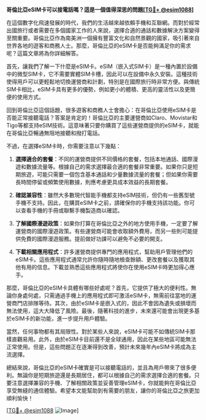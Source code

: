 **哥倫比亞eSIM卡可以接電話嗎？這是一個值得深思的問題[[TG💪+ @esim1088](https://t.me/s/esim1088)]**

在這個數字化飛速發展的時代，我們的生活越來越依賴手機和互聯網。而對於經常出國旅行或者需要在多個國家工作的人來說，選擇合適的通話和數據解決方案變得至關重要。哥倫比亞作為南美洲一個擁有豐富文化和自然景觀的國家，吸引著來自世界各地的遊客和商務人士。那麼，哥倫比亞的eSIM卡是否能夠滿足你的需求呢？這篇文章將為你詳細解答。

首先，讓我們了解一下什麼是eSIM卡。eSIM（嵌入式SIM卡）是一種內置於設備中的微型SIM卡，它不需要實體SIM卡槽，因此可以在設備中永久安裝。這種技術使得用戶可以更輕鬆地切換運營商和計劃，特別是在國際旅行時非常方便。與傳統SIM卡相比，eSIM卡具有更多的優勢，例如更小的體積、更高的靈活性以及更簡便的使用方式。

回到哥倫比亞這個話題，很多遊客和商務人士會擔心：在哥倫比亞使用eSIM卡是否能正常接聽電話？答案是肯定的！哥倫比亞的主要運營商如Claro、Movistar和Tigo等都支持eSIM技術。這意味著只要你購買了這些運營商提供的eSIM卡，就能在哥倫比亞暢通無阻地接聽和撥打電話。

不過，在選擇eSIM卡時，你需要注意以下幾點：

1. **選擇適合的套餐**：不同的運營商提供不同價格的套餐，包括本地通話、國際漫遊和數據流量等。根據自己的需求選擇最合適的套餐非常重要。如果你只是短期旅遊，可能只需要一個包含基本通話和少量數據流量的套餐；但如果你需要長時間停留或頻繁使用數據，則應考慮更具成本效益的長期套餐。

2. **確認兼容性**：雖然大多數現代智能手機都支持eSIM技術，但仍有一些舊型號手機不支持。因此，在購買eSIM卡之前，請確保你的手機支持該功能。你可以查看手機的手冊或聯繫手機製造商以確認。

3. **了解國際漫遊政策**：如果你打算在哥倫比亞之外的地方使用手機，一定要了解運營商的國際漫遊政策。有些運營商可能會收取額外費用，而另一些則可能提供免費的國際漫遊服務。提前做好功課可以避免不必要的開支。

4. **下載相關應用程式**：許多運營商提供專門的應用程式，幫助用戶管理他們的eSIM卡。這些應用程式通常允許你隨時隨地檢查餘額、更改套餐以及獲取其他有用的信息。下載並熟悉這些應用程式將使你在使用eSIM卡時更加得心應手。

那麼，哥倫比亞的eSIM卡具體有哪些好處呢？首先，它提供了極大的便利性。無論你身處何處，只需通過手機上的應用程式即可激活eSIM卡，無需前往當地的運營商門店排隊等待。其次，由於eSIM卡是嵌入式的，因此不會因為遺失或損壞而無法使用，這大大降低了風險。最後，隨著科技的進步，未來還可能會出現更多基於eSIM卡的新功能，進一步提升用戶體驗。

當然，任何事物都有其局限性。對於某些人來說，eSIM卡可能不如傳統SIM卡那樣直觀易用。此外，由於eSIM卡目前還不是全球通用，因此在某些地區可能無法正常使用。但是，這些問題正在逐漸得到改善，預計未來幾年內eSIM卡將成為主流選擇。

總結來說，哥倫比亞的eSIM卡確實是可以接聽電話的，並且為用戶帶來了很多便利。無論你是短期旅遊還是長期居住，都可以根據自己的需求選擇合適的套餐。只要注意選擇兼容的手機、了解相關政策並妥善管理eSIM卡，你就能夠在哥倫比亞享受無縫的通信體驗。希望本文能幫助到有需要的朋友，讓你的哥倫比亞之旅更加順利愉快！

[[TG💪+ @esim1088](https://t.me/s/esim1088) ![Image](https://i.postimg.cc/4NQfJmqS/Snipaste-2025-05-13-00-14-12.png)]